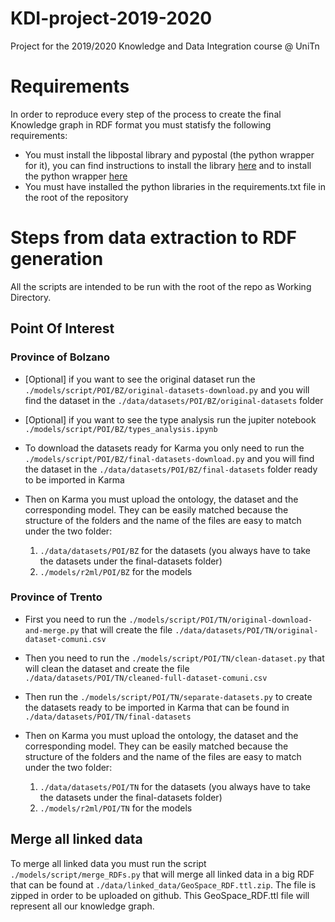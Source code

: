 # KDI-project-2019-2020
Project for the 2019/2020 Knowledge and Data Integration course @ UniTn

# Requirements

In order to reproduce every step of the process to create the final Knowledge graph in RDF format you must statisfy the following requirements:
* You must install the libpostal library and pypostal (the python wrapper for it), you can find instructions to install the library [here](https://github.com/openvenues/libpostal) and to install the python wrapper [here](https://github.com/openvenues/pypostal)
* You must have installed the python libraries in the requirements.txt file in the root of the repository


# Steps from data extraction to RDF generation

All the scripts are intended to be run with the root of the repo as Working Directory.

## Point Of Interest

### Province of Bolzano

* [Optional] if you want to see the original dataset run the ```./models/script/POI/BZ/original-datasets-download.py``` and you will find the dataset in the ```./data/datasets/POI/BZ/original-datasets``` folder
* [Optional] if you want to see the type analysis run the jupiter notebook ```./models/script/POI/BZ/types_analysis.ipynb```
* To download the datasets ready for Karma you only need to run the ```./models/script/POI/BZ/final-datasets-download.py``` and you will find the dataset in the ```./data/datasets/POI/BZ/final-datasets``` folder ready to be imported in Karma
* Then on Karma you must upload the ontology, the dataset and the corresponding model. They can be easily matched because the structure of the folders and the name of the files are easy to match under the two folder:

    1. `./data/datasets/POI/BZ` for the datasets (you always have to take the datasets under the final-datasets folder)
    2. `./models/r2ml/POI/BZ` for the models

### Province of Trento

* First you need to run the ```./models/script/POI/TN/original-download-and-merge.py``` that will create the file ```./data/datasets/POI/TN/original-dataset-comuni.csv```
* Then you need to run the ```./models/script/POI/TN/clean-dataset.py``` that will clean the dataset and create the file ```./data/datasets/POI/TN/cleaned-full-dataset-comuni.csv```
* Then run the ```./models/script/POI/TN/separate-datasets.py``` to create the datasets ready to be imported in Karma that can be found in ```./data/datasets/POI/TN/final-datasets```
* Then on Karma you must upload the ontology, the dataset and the corresponding model. They can be easily matched because the structure of the folders and the name of the files are easy to match under the two folder:

    1. `./data/datasets/POI/TN` for the datasets (you always have to take the datasets under the final-datasets folder)
    2. `./models/r2ml/POI/TN` for the models

## Merge all linked data

To merge all linked data you must run the script ```./models/script/merge_RDFs.py``` that will merge all linked data in a big RDF that can be found at ```./data/linked_data/GeoSpace_RDF.ttl.zip```. The file is zipped in order to be uploaded on github. This GeoSpace_RDF.ttl file will represent all our knowledge graph.